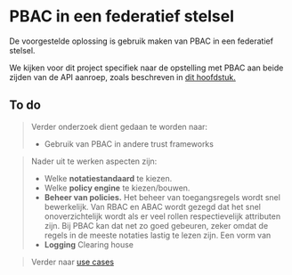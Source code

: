 # PBAC in een federatief stelsel

De voorgestelde oplossing is gebruik maken van PBAC in een federatief stelsel.

We kijken voor dit project specifiek naar de opstelling met PBAC aan beide zijden van de API aanroep,
zoals beschreven in [dit hoofdstuk.](https://federatief.datastelsel.nl/kennisbank/pbac/#hoe-werkt-pbac-over-verschillende-organisaties-in-een-federatief-datastelsel)

## To do
> Verder onderzoek dient gedaan te worden naar:
> - Gebruik van PBAC in andere trust frameworks

> Nader uit te werken aspecten zijn:
> - Welke **notatiestandaard** te kiezen.
> - Welke **policy engine** te kiezen/bouwen.
> - **Beheer van policies.** Het beheer van toegangsregels wordt snel bewerkelijk. Van RBAC en ABAC wordt gezegd dat het snel onoverzichtelijk
wordt als er veel rollen respectievelijk attributen zijn. Bij PBAC kan dat net zo goed gebeuren, zeker omdat de regels
in de meeste notaties lastig te lezen zijn. Een vorm van 
> - **Logging** Clearing house
 
> Verder naar [use cases](2.4use_cases.md)
